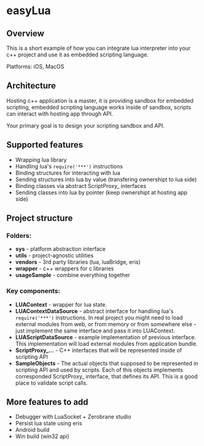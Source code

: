 # easyLua

## Overview
This is a short example of how you can integrate lua interpreter into your c++ project and use it as embedded scripting language.

Platforms: iOS, MacOS

## Architecture
Hosting c++ application is a master, it is providing sandbox for embedded scripting, embedded scripting language works inside of sandbox, scripts can interact with hosting app through API.

Your primary goal is to design your scripting sandbox and API.

## Supported features
- Wrapping lua library
- Handling lua's `require('***')` instructions
- Binding structures for interacting with lua
- Sending structures into lua by value (transfering ownershipt to lua side)
- Binding classes via abstract ScriptProxy_ interfaces
- Sending classes into lua by pointer (keep ownershipt at hosting app side)

## Project structure
### Folders:
- **sys** - platform abstraction interface
- **utils** - project-agnostic utilities
- **vendors** - 3rd party libraries (lua, luaBridge, eris)
- **wrapper** - c++ wrappers for c libraries
- **usageSample** - combine everything together

### Key components:
- **LUAContext** - wrapper for lua state.
- **LUAContextDataSource** - abstract interface for handling lua's `require('***')` instructions. In real project you might need to load external modules from web, or from memory or from somewhere else - just implement the same interface and pass it into LUAContext.
- **LUAScriptDataSource** - example implementation of previous interface. This implementation will load external modules from application bundle.
- **ScriptProxy_...** - C++ interfaces that will be represented inside of scripting API
- **SampleObjects** - The actual objects that supposed to be represented in scripting API and used by scripts. Each of this objects implements corresponded ScriptProxy_ interface, that defines its API. This is a good place to validate script calls.

## More features to add
- Debugger with LuaSocket + Zerobrane studio
- Persist lua state using eris
- Android build
- Win build (win32 api)


